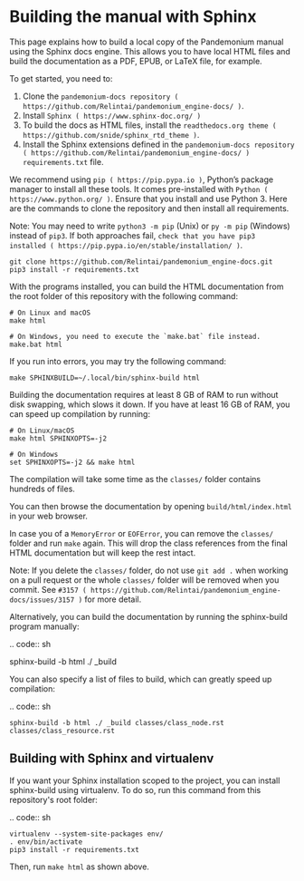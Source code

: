 

# Building the manual with Sphinx

This page explains how to build a local copy of the Pandemonium manual using the
Sphinx docs engine. This allows you to have local HTML files and build the
documentation as a PDF, EPUB, or LaTeX file, for example.

To get started, you need to:

1. Clone the `pandemonium-docs repository ( https://github.com/Relintai/pandemonium_engine-docs/ )`.
2. Install `Sphinx ( https://www.sphinx-doc.org/ )`
3. To build the docs as HTML files, install the `readthedocs.org theme
   ( https://github.com/snide/sphinx_rtd_theme )`.
4. Install the Sphinx extensions defined in the `pandemonium-docs repository
   ( https://github.com/Relintai/pandemonium_engine-docs/ )` `requirements.txt` file.

We recommend using `pip ( https://pip.pypa.io )`, Python’s package manager to
install all these tools. It comes pre-installed with `Python
( https://www.python.org/ )`. Ensure that you install and use Python 3. Here are
the commands to clone the repository and then install all requirements.

Note:
 You may need to write `python3 -m pip` (Unix) or  `py -m pip` (Windows) instead of `pip3`.
          If both approaches fail, `check that you have pip3 installed ( https://pip.pypa.io/en/stable/installation/ )`.

```
git clone https://github.com/Relintai/pandemonium_engine-docs.git
pip3 install -r requirements.txt
```

With the programs installed, you can build the HTML documentation from the root
folder of this repository with the following command:

```
# On Linux and macOS
make html

# On Windows, you need to execute the `make.bat` file instead.
make.bat html
```

If you run into errors, you may try the following command:

```
make SPHINXBUILD=~/.local/bin/sphinx-build html
```

Building the documentation requires at least 8 GB of RAM to run without disk
swapping, which slows it down. If you have at least 16 GB of RAM, you can speed
up compilation by running:

```
# On Linux/macOS
make html SPHINXOPTS=-j2

# On Windows
set SPHINXOPTS=-j2 && make html
```

The compilation will take some time as the `classes/` folder contains hundreds
of files.

You can then browse the documentation by opening `build/html/index.html` in
your web browser.

In case you of a `MemoryError` or `EOFError`, you can remove the
`classes/` folder and run `make` again. This will drop the class references
from the final HTML documentation but will keep the rest intact.

Note:
 If you delete the `classes/` folder, do not use `git add .` when
          working on a pull request or the whole `classes/` folder will be
          removed when you commit. See `#3157
          ( https://github.com/Relintai/pandemonium_engine-docs/issues/3157 )` for more
          detail.

Alternatively, you can build the documentation by running the sphinx-build
program manually:

.. code:: sh

   sphinx-build -b html ./ _build

You can also specify a list of files to build, which can greatly speed up compilation:

.. code:: sh

```
sphinx-build -b html ./ _build classes/class_node.rst classes/class_resource.rst
```

## Building with Sphinx and virtualenv

If you want your Sphinx installation scoped to the project, you can install
sphinx-build using virtualenv. To do so, run this command from this repository's
root folder:

.. code:: sh

```
virtualenv --system-site-packages env/
. env/bin/activate
pip3 install -r requirements.txt
```

Then, run `make html` as shown above.
